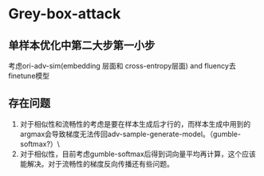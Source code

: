 # Grey-box-attack
## 单样本优化中第二大步第一小步
考虑ori-adv-sim(embedding 层面和 cross-entropy层面) and fluency去finetune模型
## 存在问题
1. 对于相似性和流畅性的考虑是要在样本生成后才行的，而样本生成中用到的argmax会导致梯度无法传回adv-sample-generate-model。（gumble-softmax?）\\
2. 对于相似性，目前考虑gumble-softmax后得到词向量平均再计算，这个应该能解决。对于流畅性的梯度反向传播还有些问题。
